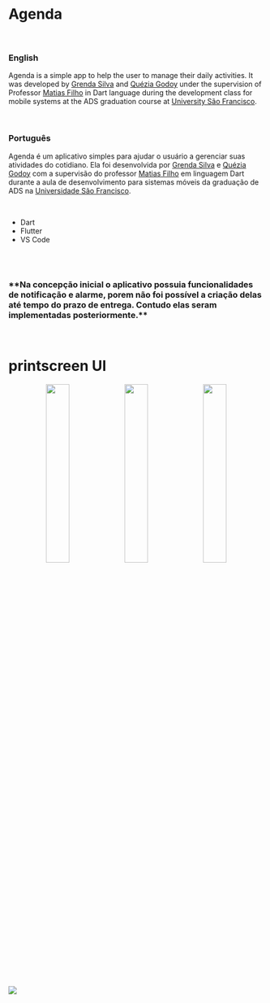 # Agenda

</br>

<h3>English</h3>
<p>Agenda is a simple app to help the user to manage their daily activities. It was developed by <a href="https://github.com/GrendaCarla">Grenda Silva</a> and <a href="https://github.com/Leckaa">Quézia Godoy</a> under the supervision of Professor <a href="https://github.com/matiasfilho81">Matias Filho</a> in Dart language during the development class for mobile systems at the ADS graduation course at <a href="https://www.usf.edu.br/english/">University São Francisco</a>.</p>


</br>

<h3>Português</h3>
<p>Agenda é um aplicativo simples para ajudar o usuário a gerenciar suas atividades do cotidiano. Ela foi desenvolvida por <a href="https://github.com/GrendaCarla">Grenda Silva</a> e <a href="https://github.com/Leckaa">Quézia Godoy</a> com a supervisão do professor <a href="https://github.com/matiasfilho81">Matias Filho</a> em linguagem Dart durante a aula de desenvolvimento para sistemas móveis da graduação de ADS na <a href="https://www.usf.edu.br/">Universidade São Francisco</a>.</p>
</br>

* Dart
* Flutter
* VS Code

</br></br>
<h3>**Na concepção inicial o aplicativo possuia funcionalidades de notificação e alarme, porem não foi possível a criação delas até tempo do prazo de entrega. Contudo elas seram implementadas posteriormente.**</h3>
</br>

# printscreen UI

<p align="center" ><img width="30%" src="https://user-images.githubusercontent.com/80162033/114619062-840b1d80-9c80-11eb-9a90-3de725eea244.png">    <img width="30%" src="https://user-images.githubusercontent.com/80162033/114619134-94bb9380-9c80-11eb-8550-48e148732477.png">    <img width="30%" src="https://user-images.githubusercontent.com/80162033/114619187-a2711900-9c80-11eb-9410-b09c7928142f.png"></p>

<img src="https://user-images.githubusercontent.com/80162033/114619234-b0269e80-9c80-11eb-8f70-51acd282cba3.png">
